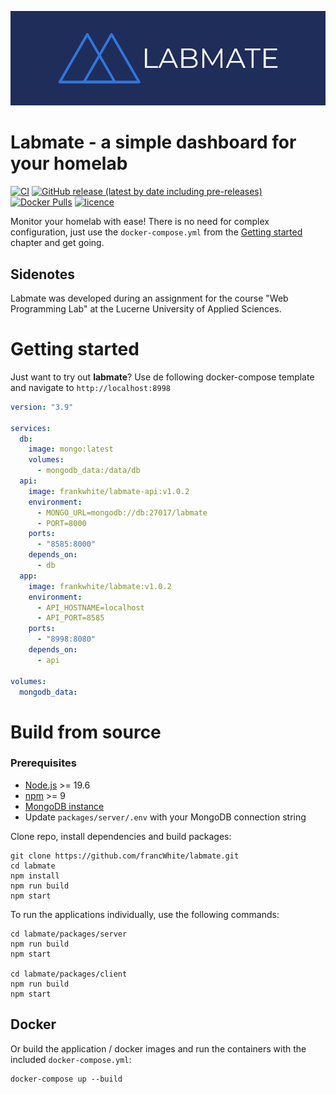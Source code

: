 ![logo](doc/img/logo-banner.png)

# Labmate - a simple dashboard for your homelab

[![CI](https://github.com/francWhite/labmate/actions/workflows/ci.yml/badge.svg?branch=main)](https://github.com/francWhite/labmate/actions/workflows/ci.yml)
[![GitHub release (latest by date including pre-releases)](https://img.shields.io/github/v/release/francWhite/labmate?include_prereleases)](https://github.com/francWhite/labmate/releases)
[![Docker Pulls](https://img.shields.io/docker/pulls/frankwhite/labmate)](https://hub.docker.com/r/frankwhite/labmate)
[![licence](https://img.shields.io/github/license/francWhite/labmate)](https://github.com/francWhite/labmate/blob/main/LICENSE)


Monitor your homelab with ease! There is no need for complex configuration, just use the `docker-compose.yml` from
the [Getting started](#getting-started) chapter and get going.


## Sidenotes
Labmate was developed during an assignment for the course "Web Programming Lab" at the Lucerne University of Applied
Sciences.

# Getting started

Just want to try out **labmate**? Use de following docker-compose template and navigate to `http://localhost:8998`

```yaml
version: "3.9"

services:
  db:
    image: mongo:latest
    volumes:
      - mongodb_data:/data/db
  api:
    image: frankwhite/labmate-api:v1.0.2
    environment:
      - MONGO_URL=mongodb://db:27017/labmate
      - PORT=8000
    ports:
      - "8585:8000"
    depends_on:
      - db
  app:
    image: frankwhite/labmate:v1.0.2
    environment:
      - API_HOSTNAME=localhost
      - API_PORT=8585
    ports:
      - "8998:8080"
    depends_on:
      - api

volumes:
  mongodb_data:
```

# Build from source

### Prerequisites

* [Node.js](https://nodejs.org/en/) >= 19.6
* [npm](https://www.npmjs.com/) >= 9
* [MongoDB instance](https://www.mongodb.com/)
* Update `packages/server/.env` with your MongoDB connection string

Clone repo, install dependencies and build packages:

```shell
git clone https://github.com/francWhite/labmate.git
cd labmate
npm install
npm run build
npm start
```

To run the applications individually, use the following commands:

```shell
cd labmate/packages/server
npm run build
npm start

cd labmate/packages/client
npm run build
npm start 
```

## Docker
Or build the application / docker images and run the containers with the included `docker-compose.yml`:

```shell
docker-compose up --build
```

